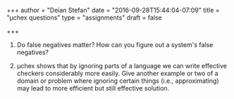 
+++
author = "Deian Stefan"
date = "2016-09-28T15:44:04-07:09"
title = "&#181;chex questions"
type = "assignments"
draft = false

+++

1. Do false negatives matter? How can you figure out a system's false negatives?

2. &#181;chex shows that by ignoring parts of a language we can write effective
   checkers considerably more easily. Give another example or two of a domain
   or problem where ignoring certain things (i.e., approximating) may lead to
   more efficient but still effective solution.
